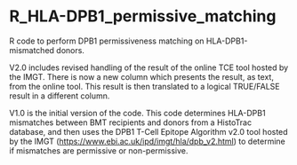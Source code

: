 # R_HLA-DPB1_permissive_matching
R code to perform DPB1 permissiveness matching on HLA-DPB1-mismatched donors.

V2.0 includes revised handling of the result of the online TCE tool hosted by the IMGT. There is now a new column which presents the result, as text, from the online tool. This result is then translated to a logical TRUE/FALSE result in a different column. 

V1.0 is the initial version of the code. This code determines HLA-DPB1 mismatches between BMT recipients and donors from a HistoTrac database, and then uses the DPB1 T-Cell Epitope Algorithm v2.0 tool hosted by the IMGT (https://www.ebi.ac.uk/ipd/imgt/hla/dpb_v2.html) to determine if mismatches are permissive or non-permissive.
